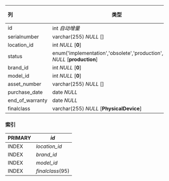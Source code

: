 | 列              | 类型                                                         | 注释 |
| :-------------- | ------------------------------------------------------------ | ---- |
| id              | int *自动增量*                                               |      |
| serialnumber    | varchar(255) *NULL* []                                       |      |
| location_id     | int *NULL* [**0**]                                           |      |
| status          | enum('implementation','obsolete','production','stock') *NULL* [**production**] |      |
| brand_id        | int *NULL* [**0**]                                           |      |
| model_id        | int *NULL* [**0**]                                           |      |
| asset_number    | varchar(255) *NULL* []                                       |      |
| purchase_date   | date *NULL*                                                  |      |
| end_of_warranty | date *NULL*                                                  |      |
| finalclass      | varchar(255) *NULL* [**PhysicalDevice**]                     |      |

### 索引

| PRIMARY | *id*             |
| :------ | ---------------- |
| INDEX   | *location_id*    |
| INDEX   | *brand_id*       |
| INDEX   | *model_id*       |
| INDEX   | *finalclass*(95) |